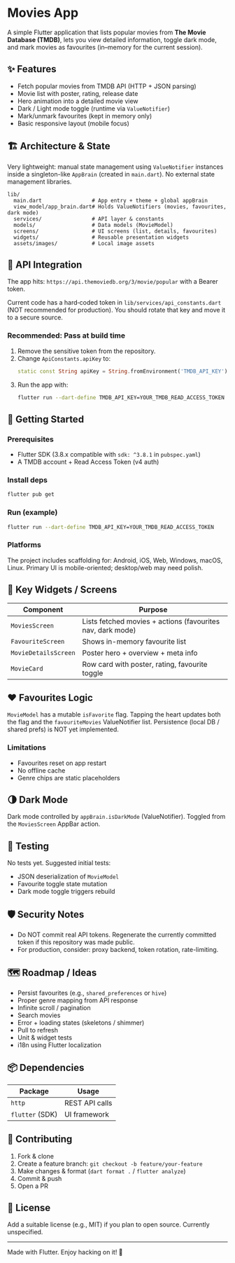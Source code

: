 # Movies App

A simple Flutter application that lists popular movies from **The Movie Database (TMDB)**, lets you view detailed information, toggle dark mode, and mark movies as favourites (in–memory for the current session).

## ✨ Features

- Fetch popular movies from TMDB API (HTTP + JSON parsing)
- Movie list with poster, rating, release date
- Hero animation into a detailed movie view
- Dark / Light mode toggle (runtime via `ValueNotifier`)
- Mark/unmark favourites (kept in memory only)
- Basic responsive layout (mobile focus)

## 🏗️ Architecture & State

Very lightweight: manual state management using `ValueNotifier` instances inside a singleton-like `AppBrain` (created in `main.dart`). No external state management libraries.

```
lib/
  main.dart                # App entry + theme + global appBrain
  view_model/app_brain.dart# Holds ValueNotifiers (movies, favourites, dark mode)
  services/                # API layer & constants
  models/                  # Data models (MovieModel)
  screens/                 # UI screens (list, details, favourites)
  widgets/                 # Reusable presentation widgets
  assets/images/           # Local image assets
```

## 🔑 API Integration

The app hits: `https://api.themoviedb.org/3/movie/popular` with a Bearer token.

Current code has a hard‑coded token in `lib/services/api_constants.dart` (NOT recommended for production). You should rotate that key and move it to a secure source.

### Recommended: Pass at build time

1. Remove the sensitive token from the repository.
2. Change `ApiConstants.apiKey` to:
	```dart
	static const String apiKey = String.fromEnvironment('TMDB_API_KEY');
	```
3. Run the app with:
	```bash
	flutter run --dart-define TMDB_API_KEY=YOUR_TMDB_READ_ACCESS_TOKEN
	```

## 🚀 Getting Started

### Prerequisites
- Flutter SDK (3.8.x compatible with `sdk: ^3.8.1` in `pubspec.yaml`)
- A TMDB account + Read Access Token (v4 auth)

### Install deps
```bash
flutter pub get
```

### Run (example)
```bash
flutter run --dart-define TMDB_API_KEY=YOUR_TMDB_READ_ACCESS_TOKEN
```

### Platforms
The project includes scaffolding for: Android, iOS, Web, Windows, macOS, Linux. Primary UI is mobile-oriented; desktop/web may need polish.

## 🧩 Key Widgets / Screens

| Component | Purpose |
|-----------|---------|
| `MoviesScreen` | Lists fetched movies + actions (favourites nav, dark mode) |
| `FavouriteScreen` | Shows in-memory favourite list |
| `MovieDetailsScreen` | Poster hero + overview + meta info |
| `MovieCard` | Row card with poster, rating, favourite toggle |

## ❤️ Favourites Logic

`MovieModel` has a mutable `isFavorite` flag. Tapping the heart updates both the flag and the `favouriteMovies` ValueNotifier list. Persistence (local DB / shared prefs) is NOT yet implemented.

### Limitations
- Favourites reset on app restart
- No offline cache
- Genre chips are static placeholders

## 🌗 Dark Mode

Dark mode controlled by `appBrain.isDarkMode` (ValueNotifier). Toggled from the `MoviesScreen` AppBar action.

## 🧪 Testing

No tests yet. Suggested initial tests:
- JSON deserialization of `MovieModel`
- Favourite toggle state mutation
- Dark mode toggle triggers rebuild

## 🛡️ Security Notes

- Do NOT commit real API tokens. Regenerate the currently committed token if this repository was made public.
- For production, consider: proxy backend, token rotation, rate-limiting.

## 🗺️ Roadmap / Ideas

- Persist favourites (e.g., `shared_preferences` or `hive`)
- Proper genre mapping from API response
- Infinite scroll / pagination
- Search movies
- Error + loading states (skeletons / shimmer)
- Pull to refresh
- Unit & widget tests
- i18n using Flutter localization

## 📦 Dependencies

| Package | Usage |
|---------|-------|
| `http`  | REST API calls |
| `flutter` (SDK) | UI framework |

## 🤝 Contributing

1. Fork & clone
2. Create a feature branch: `git checkout -b feature/your-feature`
3. Make changes & format (`dart format .` / `flutter analyze`)
4. Commit & push
5. Open a PR

## 📝 License

Add a suitable license (e.g., MIT) if you plan to open source. Currently unspecified.

---
Made with Flutter. Enjoy hacking on it! 🚀

